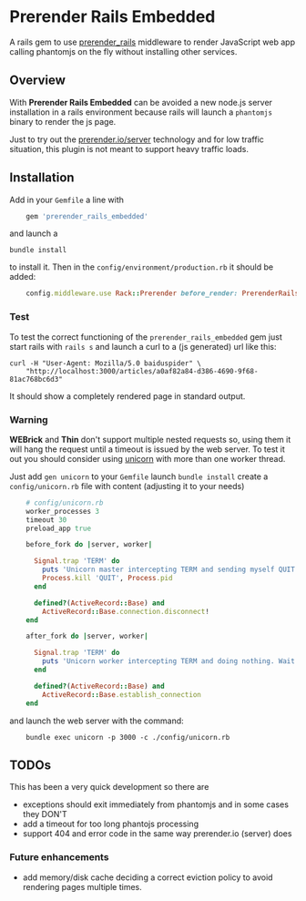 Prerender Rails Embedded
========================
A rails gem to use [prerender_rails](https://github.com/prerender/prerender_rails) middleware
to render JavaScript web app calling phantomjs on the fly without installing other services.

### <a id='middleware'></a>
## Overview

With **Prerender Rails Embedded** can be avoided a new node.js server installation in a
rails environment because rails will launch a `phantomjs` binary to render the js page.

Just to try out the [prerender.io/server](https://prerender.io/server) technology
and for low traffic situation, this plugin is not meant to support heavy traffic loads.

### <a id='installation'></a>
## Installation

Add in your `Gemfile` a line with

```ruby
    gem 'prerender_rails_embedded'
```

and launch a

    bundle install

to install it. Then in the `config/environment/production.rb` it should be added:

```ruby
    config.middleware.use Rack::Prerender before_render: PrerenderRailsEmbedded.local_renderer
```

### <a id='test'></a>
### Test

To test the correct functioning of the `prerender_rails_embedded` gem just start rails
with `rails s` and launch a curl to a (js generated) url like this:

    curl -H "User-Agent: Mozilla/5.0 baiduspider" \
        "http://localhost:3000/articles/a0af82a84-d386-4690-9f68-81ac768bc6d3"

It should show a completely rendered page in standard output.

### Warning

**WEBrick** and **Thin** don't support multiple nested requests so, using them it will
hang the request until a timeout is issued by the web server. To test it out you should
consider using [unicorn](http://unicorn.bogomips.org/) with more than one worker thread.

Just add `gen unicorn` to your `Gemfile` launch `bundle install` create a `config/unicorn.rb`
file with content (adjusting it to your needs)

```ruby
    # config/unicorn.rb
    worker_processes 3
    timeout 30
    preload_app true

    before_fork do |server, worker|

      Signal.trap 'TERM' do
        puts 'Unicorn master intercepting TERM and sending myself QUIT instead'
        Process.kill 'QUIT', Process.pid
      end

      defined?(ActiveRecord::Base) and
        ActiveRecord::Base.connection.disconnect!
    end

    after_fork do |server, worker|

      Signal.trap 'TERM' do
        puts 'Unicorn worker intercepting TERM and doing nothing. Wait for master to sent QUIT'
      end

      defined?(ActiveRecord::Base) and
        ActiveRecord::Base.establish_connection
    end
```

and launch the web server with the command:

```shell
    bundle exec unicorn -p 3000 -c ./config/unicorn.rb
```

### <a id='todos'></a>
## TODOs

This has been a very quick development so there are

 * exceptions should exit immediately from phantomjs and in some cases they DON'T
 * add a timeout for too long phantojs processing
 * support 404 and error code in the same way prerender.io (server) does

### Future enhancements
 * add memory/disk cache deciding a correct eviction policy to avoid rendering pages
  multiple times.
